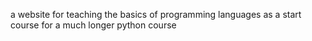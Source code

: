 a website for teaching the basics of programming languages as a start course for a much longer python course
